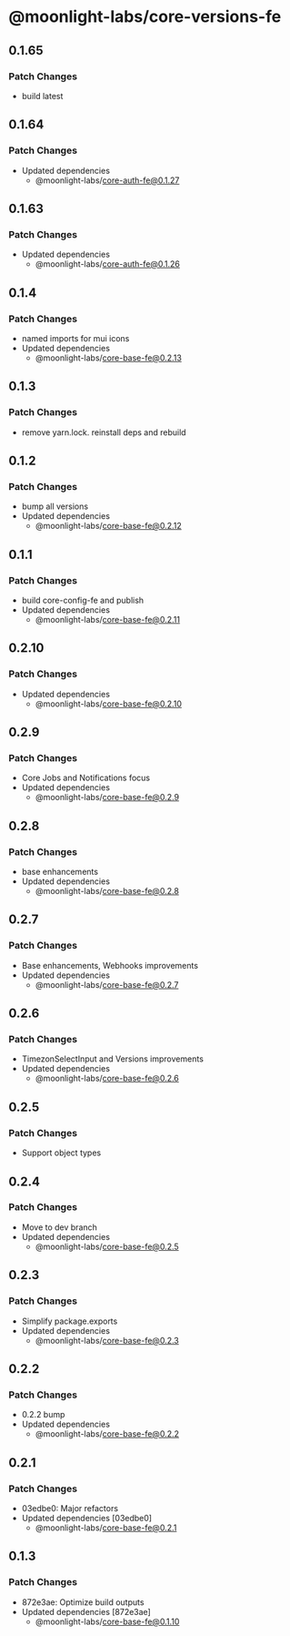# @moonlight-labs/core-versions-fe

## 0.1.65

### Patch Changes

- build latest

## 0.1.64

### Patch Changes

- Updated dependencies
  - @moonlight-labs/core-auth-fe@0.1.27

## 0.1.63

### Patch Changes

- Updated dependencies
  - @moonlight-labs/core-auth-fe@0.1.26

## 0.1.4

### Patch Changes

- named imports for mui icons
- Updated dependencies
  - @moonlight-labs/core-base-fe@0.2.13

## 0.1.3

### Patch Changes

- remove yarn.lock. reinstall deps and rebuild

## 0.1.2

### Patch Changes

- bump all versions
- Updated dependencies
  - @moonlight-labs/core-base-fe@0.2.12

## 0.1.1

### Patch Changes

- build core-config-fe and publish
- Updated dependencies
  - @moonlight-labs/core-base-fe@0.2.11

## 0.2.10

### Patch Changes

- Updated dependencies
  - @moonlight-labs/core-base-fe@0.2.10

## 0.2.9

### Patch Changes

- Core Jobs and Notifications focus
- Updated dependencies
  - @moonlight-labs/core-base-fe@0.2.9

## 0.2.8

### Patch Changes

- base enhancements
- Updated dependencies
  - @moonlight-labs/core-base-fe@0.2.8

## 0.2.7

### Patch Changes

- Base enhancements, Webhooks improvements
- Updated dependencies
  - @moonlight-labs/core-base-fe@0.2.7

## 0.2.6

### Patch Changes

- TimezonSelectInput and Versions improvements
- Updated dependencies
  - @moonlight-labs/core-base-fe@0.2.6

## 0.2.5

### Patch Changes

- Support object types

## 0.2.4

### Patch Changes

- Move to dev branch
- Updated dependencies
  - @moonlight-labs/core-base-fe@0.2.5

## 0.2.3

### Patch Changes

- Simplify package.exports
- Updated dependencies
  - @moonlight-labs/core-base-fe@0.2.3

## 0.2.2

### Patch Changes

- 0.2.2 bump
- Updated dependencies
  - @moonlight-labs/core-base-fe@0.2.2

## 0.2.1

### Patch Changes

- 03edbe0: Major refactors
- Updated dependencies [03edbe0]
  - @moonlight-labs/core-base-fe@0.2.1

## 0.1.3

### Patch Changes

- 872e3ae: Optimize build outputs
- Updated dependencies [872e3ae]
  - @moonlight-labs/core-base-fe@0.1.10
